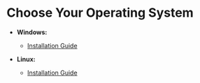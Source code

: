 # Choose Your Operating System

- **Windows:**
  - [Installation Guide](INSTALL-WINDOWS.md)

- **Linux:**
  - [Installation Guide](INSTALL-LINUX.md)

